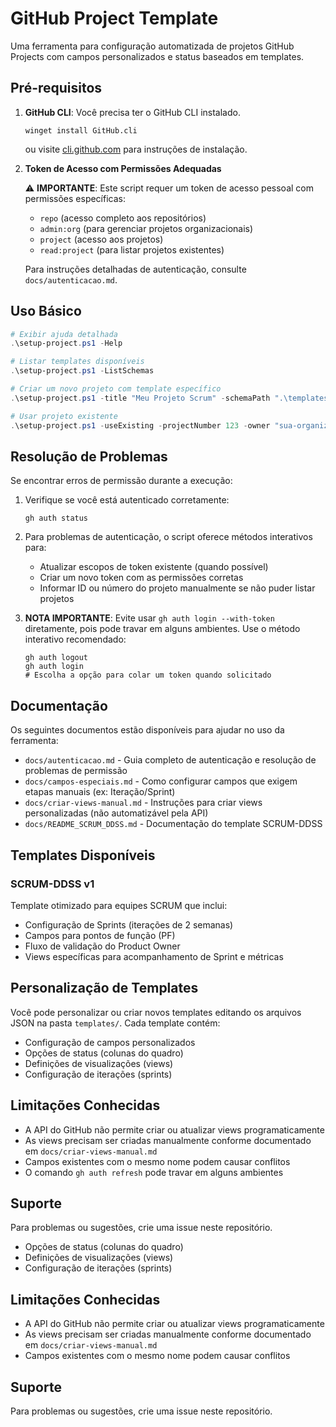 # GitHub Project Template

Uma ferramenta para configuração automatizada de projetos GitHub Projects com campos personalizados e status baseados em templates.

## Pré-requisitos

1. **GitHub CLI**: Você precisa ter o GitHub CLI instalado.

   ```
   winget install GitHub.cli
   ```

   ou visite [cli.github.com](https://cli.github.com/) para instruções de instalação.

2. **Token de Acesso com Permissões Adequadas**

   ⚠️ **IMPORTANTE**: Este script requer um token de acesso pessoal com permissões específicas:

   - `repo` (acesso completo aos repositórios)
   - `admin:org` (para gerenciar projetos organizacionais)
   - `project` (acesso aos projetos)
   - `read:project` (para listar projetos existentes)

   Para instruções detalhadas de autenticação, consulte `docs/autenticacao.md`.

## Uso Básico

```powershell
# Exibir ajuda detalhada
.\setup-project.ps1 -Help

# Listar templates disponíveis
.\setup-project.ps1 -ListSchemas

# Criar um novo projeto com template específico
.\setup-project.ps1 -title "Meu Projeto Scrum" -schemaPath ".\templates\scrum-template.json"

# Usar projeto existente
.\setup-project.ps1 -useExisting -projectNumber 123 -owner "sua-organizacao" -schemaPath ".\templates\scrum-template.json"
```

## Resolução de Problemas

Se encontrar erros de permissão durante a execução:

1. Verifique se você está autenticado corretamente:

   ```
   gh auth status
   ```

2. Para problemas de autenticação, o script oferece métodos interativos para:

   - Atualizar escopos de token existente (quando possível)
   - Criar um novo token com as permissões corretas
   - Informar ID ou número do projeto manualmente se não puder listar projetos

3. **NOTA IMPORTANTE**: Evite usar `gh auth login --with-token` diretamente, pois pode travar em alguns ambientes. Use o método interativo recomendado:
   ```
   gh auth logout
   gh auth login
   # Escolha a opção para colar um token quando solicitado
   ```

## Documentação

Os seguintes documentos estão disponíveis para ajudar no uso da ferramenta:

- `docs/autenticacao.md` - Guia completo de autenticação e resolução de problemas de permissão
- `docs/campos-especiais.md` - Como configurar campos que exigem etapas manuais (ex: Iteração/Sprint)
- `docs/criar-views-manual.md` - Instruções para criar views personalizadas (não automatizável pela API)
- `docs/README_SCRUM_DDSS.md` - Documentação do template SCRUM-DDSS

## Templates Disponíveis

### SCRUM-DDSS v1

Template otimizado para equipes SCRUM que inclui:

- Configuração de Sprints (iterações de 2 semanas)
- Campos para pontos de função (PF)
- Fluxo de validação do Product Owner
- Views específicas para acompanhamento de Sprint e métricas

## Personalização de Templates

Você pode personalizar ou criar novos templates editando os arquivos JSON na pasta `templates/`. Cada template contém:

- Configuração de campos personalizados
- Opções de status (colunas do quadro)
- Definições de visualizações (views)
- Configuração de iterações (sprints)

## Limitações Conhecidas

- A API do GitHub não permite criar ou atualizar views programaticamente
- As views precisam ser criadas manualmente conforme documentado em `docs/criar-views-manual.md`
- Campos existentes com o mesmo nome podem causar conflitos
- O comando `gh auth refresh` pode travar em alguns ambientes

## Suporte

Para problemas ou sugestões, crie uma issue neste repositório.

- Opções de status (colunas do quadro)
- Definições de visualizações (views)
- Configuração de iterações (sprints)

## Limitações Conhecidas

- A API do GitHub não permite criar ou atualizar views programaticamente
- As views precisam ser criadas manualmente conforme documentado em `docs/criar-views-manual.md`
- Campos existentes com o mesmo nome podem causar conflitos

## Suporte

Para problemas ou sugestões, crie uma issue neste repositório.
